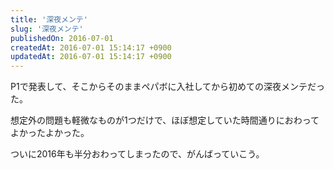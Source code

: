 ```yaml
---
title: '深夜メンテ'
slug: '深夜メンテ'
publishedOn: 2016-07-01
createdAt: 2016-07-01 15:14:17 +0900
updatedAt: 2016-07-01 15:14:17 +0900
---
```

P1で発表して、そこからそのままペパボに入社してから初めての深夜メンテだった。

想定外の問題も軽微なものが1つだけで、ほぼ想定していた時間通りにおわってよかったよかった。

ついに2016年も半分おわってしまったので、がんばっていこう。
